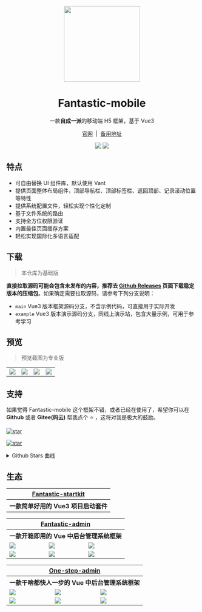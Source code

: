 <p align="center">
  <img src="https://fantastic-mobile.hurui.me/logo.png" width="200" height="200" />
</p>

<h1 align="center">Fantastic-mobile</h1>

<p align="center">一款<b>自成一派</b>的移动端 H5 框架，基于 Vue3</p>

<p align="center">
  <a href="https://fantastic-mobile.hurui.me" target="_blank">官网</a>
  <span>&nbsp;|&nbsp;</span>
  <a href="https://fantastic-mobile.pages.dev" target="_blank">备用地址</a>
<p>

<p align="center">
  <a href="###"><img src="https://img.shields.io/github/license/fantastic-mobile/basic?label=%E5%BC%80%E6%BA%90%E5%8D%8F%E8%AE%AE&style=flat-square" /></a>
  <a href="https://github.com/fantastic-mobile/basic/releases" target="_blank"><img src="https://img.shields.io/github/v/release/fantastic-mobile/basic?label=%E5%BD%93%E5%89%8D%E7%89%88%E6%9C%AC&style=flat-square" /></a>
</p>

## 特点

- 可自由替换 UI 组件库，默认使用 Vant
- 提供页面整体布局组件，顶部导航栏、顶部标签栏、返回顶部、记录滚动位置等特性
- 提供系统配置文件，轻松实现个性化定制
- 基于文件系统的路由
- 支持全方位权限验证
- 内置最佳页面缓存方案
- 轻松实现国际化多语言适配

## 下载

> 本仓库为基础版

**直接拉取源码可能会包含未发布的内容，推荐去 [Github Releases](https://github.com/fantastic-mobile/basic/releases) 页面下载稳定版本的压缩包**。如果确定需要拉取源码，请参考下列分支说明：

- `main` Vue3 版本框架源码分支，不含示例代码，可直接用于实际开发
- `example` Vue3 版本演示源码分支，同线上演示站，包含大量示例，可用于参考学习

## 预览

> 预览截图为专业版

<table>
  <tr>
    <td><img src="https://fantastic-mobile.hurui.me/preview1.png" /></td>
    <td><img src="https://fantastic-mobile.hurui.me/preview2.png" /></td>
    <td><img src="https://fantastic-mobile.hurui.me/preview3.png" /></td>
    <td><img src="https://fantastic-mobile.hurui.me/preview4.png" /></td>
  </tr>
</table>

## 支持

如果觉得 Fantastic-mobile 这个框架不错，或者已经在使用了，希望你可以在 **Github** 或者 **Gitee(码云)** 帮我点个 ⭐ ，这将对我是极大的鼓励。

[![star](https://img.shields.io/github/stars/fantastic-mobile/basic?style=social)](https://github.com/fantastic-mobile/basic)

[![star](https://gitee.com/fantastic-mobile/basic/badge/star.svg?theme=dark)](https://gitee.com/fantastic-mobile/basic)

<details>
<summary>Github Stars 曲线</summary>

[![Stargazers over time](https://starchart.cc/fantastic-mobile/basic.svg)](https://starchart.cc/fantastic-mobile/basic)
</details>

## 生态

<table>
  <tr>
    <th colspan="3" align="center">
      <a href="https://hooray.github.io/fantastic-startkit/" target="_blank">Fantastic-startkit</a>
    </th>
  </tr>
  <tr>
    <th colspan="3" align="center">
      一款简单好用的 Vue3 项目启动套件
    </th>
  </tr>
</table>

<table>
  <tr>
    <th colspan="3" align="center">
      <a href="https://fantastic-admin.hurui.me/" target="_blank">Fantastic-admin</a>
    </th>
  </tr>
  <tr>
    <th colspan="3" align="center">
      一款开箱即用的 Vue 中后台管理系统框架
    </th>
  </tr>
  <tr>
    <td><img src="https://fantastic-admin.hurui.me/preview1.png" /></td>
    <td><img src="https://fantastic-admin.hurui.me/preview2.png" /></td>
    <td><img src="https://fantastic-admin.hurui.me/preview3.png" /></td>
  </tr>
  <tr>
    <td><img src="https://fantastic-admin.hurui.me/preview4.png" /></td>
    <td><img src="https://fantastic-admin.hurui.me/preview5.png" /></td>
    <td><img src="https://fantastic-admin.hurui.me/preview6.png" /></td>
  </tr>
</table>

<table>
  <tr>
    <th colspan="3" align="center">
      <a href="https://one-step-admin.hurui.me" target="_blank">One-step-admin</a>
    </th>
  </tr>
  <tr>
    <th colspan="3" align="center">
      一款干啥都快人一步的 Vue 中后台管理系统框架
    </th>
  </tr>
  <tr>
    <td><img src="https://one-step-admin.hurui.me/preview1.png" /></td>
    <td><img src="https://one-step-admin.hurui.me/preview2.png" /></td>
    <td><img src="https://one-step-admin.hurui.me/preview3.png" /></td>
  </tr>
  <tr>
    <td><img src="https://one-step-admin.hurui.me/preview4.png" /></td>
    <td><img src="https://one-step-admin.hurui.me/preview5.png" /></td>
    <td><img src="https://one-step-admin.hurui.me/preview6.png" /></td>
  </tr>
</table>
